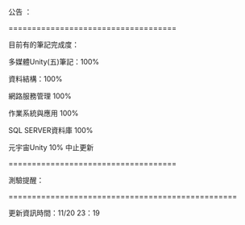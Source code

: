 公告 ：


====================================

目前有的筆記完成度：

多媒體Unity(五)筆記：100%

資料結構：100%

網路服務管理 100%

作業系統與應用 100%

SQL SERVER資料庫 100%


元宇宙Unity 10% 中止更新

====================================


測驗提醒：



=================================================

更新資訊時間：11/20 23：19
